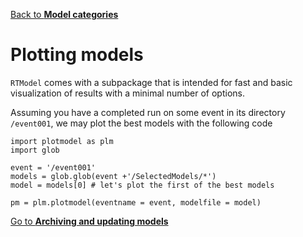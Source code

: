 [Back to **Model categories**](ModelCategories.md)

# Plotting models

`RTModel` comes with a subpackage that is intended for fast and basic visualization of results with a minimal number of options.

Assuming you have a completed run on some event in its directory `/event001`, we may plot the best models with the following code

```
import plotmodel as plm
import glob

event = '/event001'
models = glob.glob(event +'/SelectedModels/*')
model = models[0] # let's plot the first of the best models

pm = plm.plotmodel(eventname = event, modelfile = model)
```





[Go to **Archiving and updating models**](Archive.md)
